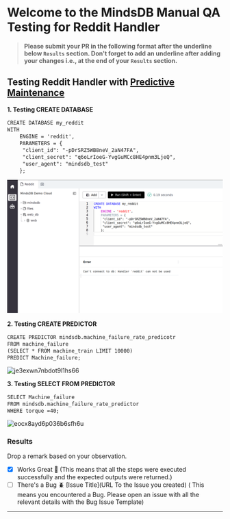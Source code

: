 # Welcome to the MindsDB Manual QA Testing for Reddit Handler

> **Please submit your PR in the following format after the underline below `Results` section. Don't forget to add an underline after adding your changes i.e., at the end of your `Results` section.**


## Testing Reddit Handler with [Predictive Maintenance](https://www.kaggle.com/datasets/tolgadincer/predictive-maintenance?select=train.csv)

**1. Testing CREATE DATABASE**

```
CREATE DATABASE my_reddit
WITH 
    ENGINE = 'reddit',
    PARAMETERS = {
     "client_id": "-pDrSRZ5WB8neV_2aN47FA",
     "client_secret": "q6oLrIoeG-YvgGuMCc8HE4pnm3LjeQ",
     "user_agent": "mindsdb_test"
    };

```
<img width="875" alt="mindsdb_cloud_1.png" src="reddit/images/mindsdb_cloud_1.png">

**2. Testing CREATE PREDICTOR**

```
CREATE PREDICTOR mindsdb.machine_failure_rate_predicotr
FROM machine_failure                     
(SELECT * FROM machine_train LIMIT 10000)  
PREDICT Machine_failure;    
```

![je3exwn7nbdot9l1hs66](https://user-images.githubusercontent.com/26898623/195608656-26b092ab-7f4a-4bb0-81ba-1cf7d673ce86.jpg)


**3. Testing SELECT FROM PREDICTOR**

```
SELECT Machine_failure
FROM mindsdb.machine_failure_rate_predictor
WHERE torque =40;
```

![eocx8ayd6p036b6sfh6u](https://user-images.githubusercontent.com/26898623/195609435-883ce74e-021f-423b-85cf-158fc0a60b6d.jpg)


### Results

Drop a remark based on your observation.
- [X] Works Great 💚 (This means that all the steps were executed successfully and the expected outputs were returned.)
- [ ] There's a Bug 🪲 [Issue Title](URL To the Issue you created) ( This means you encountered a Bug. Please open an issue with all the relevant details with the Bug Issue Template)

---
